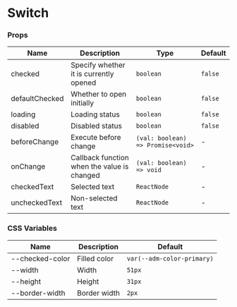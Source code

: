 # Switch

<code src="./demos/demo1.tsx"></code>

<code src="./demos/demo2.tsx"></code>

### Props

| Name           | Description                                 | Type                              | Default |
| -------------- | ------------------------------------------- | --------------------------------- | ------- |
| checked        | Specify whether it is currently opened      | `boolean`                         | `false` |
| defaultChecked | Whether to open initially                   | `boolean`                         | `false` |
| loading        | Loading status                              | `boolean`                         | `false` |
| disabled       | Disabled status                             | `boolean`                         | `false` |
| beforeChange   | Execute before change                       | `(val: boolean) => Promise<void>` | -       |
| onChange       | Callback function when the value is changed | `(val: boolean) => void`          | -       |
| checkedText    | Selected text                               | `ReactNode`                       | -       |
| uncheckedText  | Non-selected text                           | `ReactNode`                       | -       |

### CSS Variables

| Name            | Description  | Default                    |
| --------------- | ------------ | -------------------------- |
| --checked-color | Filled color | `var(--adm-color-primary)` |
| --width         | Width        | `51px`                     |
| --height        | Height       | `31px`                     |
| --border-width  | Border width | `2px`                      |
